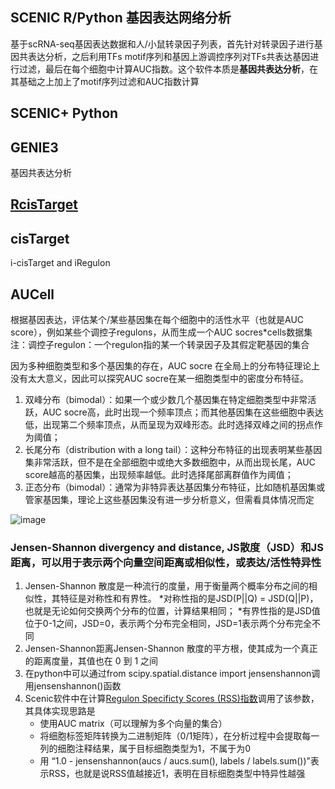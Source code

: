 ## SCENIC R/Python 基因表达网络分析
基于scRNA-seq基因表达数据和人/小鼠转录因子列表，首先针对转录因子进行基因共表达分析，之后利用TFs motif序列和基因上游调控序列对TFs共表达基因进行过滤，最后在每个细胞中计算AUC指数。这个软件本质是**基因共表达分析**，在其基础之上加上了motif序列过滤和AUC指数计算

## SCENIC+ Python

## GENIE3 
基因共表达分析



## [RcisTarget](https://bioconductor.riken.jp/packages/3.9/bioc/vignettes/RcisTarget/inst/doc/RcisTarget.html) 


## cisTarget


 i-cisTarget and iRegulon

## AUCell 
根据基因表达，评估某个/某些基因集在每个细胞中的活性水平（也就是AUC score），例如某些个调控子regulons，从而生成一个AUC socres*cells数据集
注：调控子regulon：一个regulon指的某一个转录因子及其假定靶基因的集合

因为多种细胞类型和多个基因集的存在，AUC socre 在全局上的分布特征理论上没有太大意义，因此可以探究AUC socre在某一细胞类型中的密度分布特征。
1. 双峰分布（bimodal）：如果一个或少数几个基因集在特定细胞类型中非常活跃，AUC socre高，此时出现一个频率顶点；而其他基因集在这些细胞中表达低，出现第二个频率顶点，从而呈现为双峰形态。此时选择双峰之间的拐点作为阈值；
2. 长尾分布（distribution with a long tail）：这种分布特征的出现表明某些基因集非常活跃，但不是在全部细胞中或绝大多数细胞中，从而出现长尾，AUC score越高的基因集，出现频率越低。此时选择尾部离群值作为阈值；
3. 正态分布（bimodal）：通常为非特异表达基因集分布特征，比如随机基因集或管家基因集，理论上这些基因集没有进一步分析意义，但需看具体情况而定

![image](https://github.com/JGangHan/Software-list/assets/75400599/c6c6ba3b-1f10-4841-b32c-8e8b1b2ef4df)


### Jensen-Shannon divergency and distance, JS散度（JSD）和JS距离，可以用于表示两个向量空间距离或相似性，或表达/活性特异性
1. Jensen-Shannon 散度是一种流行的度量，用于衡量两个概率分布之间的相似性，其特征是对称性和有界性。
   *对称性指的是JSD(P||Q) = JSD(Q||P)，也就是无论如何交换两个分布的位置，计算结果相同；
   *有界性指的是JSD值位于0-1之间，JSD=0，表示两个分布完全相同，JSD=1表示两个分布完全不同
2. Jensen-Shannon距离Jensen-Shannon 散度的平方根，使其成为一个真正的距离度量，其值也在 0 到 1 之间
3. 在python中可以通过from scipy.spatial.distance import jensenshannon调用jensenshannon()函数
4. Scenic软件中在计算[Regulon Specificty Scores (RSS)指数](https://github.com/aertslab/pySCENIC/blob/master/src/pyscenic/rss.py)调用了该参数，其具体实现思路是
   * 使用AUC matrix（可以理解为多个向量的集合）
   * 将细胞标签矩阵转换为二进制矩阵（0/1矩阵），在分析过程中会提取每一列的细胞注释结果，属于目标细胞类型为1，不属于为0 
   * 用 “1.0 - jensenshannon(aucs / aucs.sum(), labels / labels.sum())”表示RSS，也就是说RSS值越接近1，表明在目标细胞类型中特异性越强



